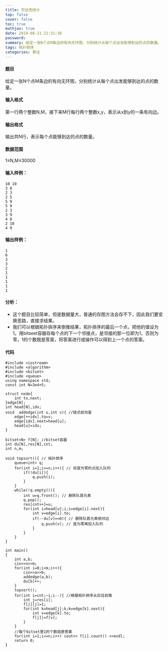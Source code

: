 ```yaml
---
title: 可达性统计
top: false
cover: false
toc: true
mathjax: true
date: 2019-08-21 22:31:38
password:
summary: 给定一张N个点M条边的有向无环图，分别统计从每个点出发能够到达的点的数量。
tags: 拓扑排序
categories: 算法
---
```


#### 题目
给定一张N个点M条边的有向无环图，分别统计从每个点出发能够到达的点的数量。
#### 输入格式
第一行两个整数N,M，接下来M行每行两个整数x,y，表示从x到y的一条有向边。

#### 输出格式
输出共N行，表示每个点能够到达的点的数量。

#### 数据范围
1≤N,M≤30000
#### 输入样例：

    10 10
    3 8
    2 3
    2 5
    5 9
    5 9
    2 3
    3 9
    4 8
    2 10
    4 9

#### 输出样例：

    1
    6
    3
    3
    2
    1
    1
    1
    1
    1
#### 分析：
 

 - 这个题目比较简单，但是数据量大，普通的存图方法会存不下，因此我们要变换思路，直接求结果。
 - 我们可以根据拓扑排序来倒推结果，拓扑排序的最后一个点，把他的值设为1。用bitseet容器存每个点的下一个邻接点，是邻接的那一位即为1，否则为零，1的个数既是答案，将答案进行或操作可以得到上一个点的答案。
#### 代码

```
#include <iostream>
#include <algorithm>
#include <bitset>
#include <queue>
using namespace std;
const int N=3e4+5;

struct node{
	int to,next; 
}edge[N];
int head[N],idx;
void  addedge(int u,int v){ //链式前向星 
	edge[++idx].to=v;
	edge[idx].next=head[u];
	head[u]=idx;
}

bitset<N> f[N]; //bitset容器 
int du[N],res[N],cnt;  
int n,m;

void topsort(){ // 拓扑排序 
	queue<int> q;
	for(int i=1;i<=n;i++){ // 将度为零的点加入队列 
		if(!du[i]){
			q.push(i);
		}
	}
	while(!q.empty()){
		int u=q.front(); // 删除队首元素 
		q.pop();
		res[cnt++]=u;
		for(int i=head[u];i;i=edge[i].next){
			int v=edge[i].to; 
			if(--du[v]==0){ // 删除队首元素相邻边 
				q.push(v); // 度为零再加入队列 
			}
		}
	}
}
 
int main()
{
	int a,b;
	cin>>n>>m;
	for(int i=0;i<m;i++){
		cin>>a>>b;
		addedge(a,b);
		du[b]++;
	}
	topsort();
	for(int i=cnt;~i;i--){ //根据拓扑排序从后往前推 
		int j=res[i];
		f[j][j]=1;
		for(int k=head[j];k;k=edge[k].next){
			int v=edge[k].to;
			f[j]|=f[v];
		}
	}
	//每个bitset里1的个数就是答案 
	for(int i=1;i<=n;i++) cout<< f[i].count() <<endl;
	return 0;
}
```
